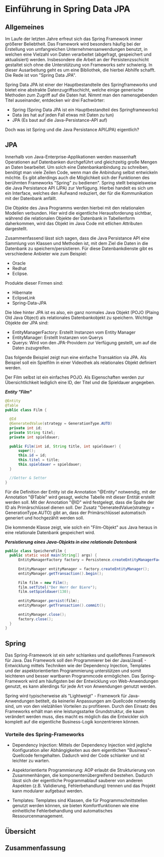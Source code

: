 # Einführung in Spring Data JPA
## Allgemeines
Im Laufe der letzten Jahre erfreut sich das Spring Framework immer größerer Beliebtheit. Das Framework wird besonders häufig bei der Erstellung von umfangreichen Unternehmensanwendungen benutzt, in welchen eine Vielzahl von Daten verarbeitet (abgefragt, gespeichert und aktualisiert) werden. Insbesondere die Arbeit an der Persistenzsschicht gestaltet sich ohne die Unterstützung von Frameworks sehr schwierig. In dieser Ausarbeitung geht es um eine Bibliothek, die hierbei Abhilfe schafft. Die Rede ist von "Spring Data JPA". 

Spring Data JPA ist einer der Hauptbestandteile des Springframeworks und bietet eine abstrakte Datenzugriffsschicht, welche einige generische Methoden zum Zugriff auf die Daten hat. Nimmt man den namensgebenden Titel auseinander, entdecken wir drei Fachwörter:

- Spring (Spring Data JPA ist ein Hauptbestandteil des Springframeworks)
- Data (es hat auf jeden Fall etwas mit Daten zu tun)
- JPA (Es baut auf die Java-Persistance-API auf)

Doch was ist Spring und die Java Persistance API(JPA) eigentlich?

## JPA
Innerhalb von Java-Enterprise-Applikationen werden massenhaft Operationen auf Datenbanken durchgeführt und gleichzeitig große Mengen an Daten bearbeitet. Um solch eine Datenbankanbindung zu schreiben, benötigt man viele Zeilen Code, wenn man die Anbindung selbst entwickeln möchte. Es gibt allerdings auch die Möglichkeit sich der Funktionen des berühmten Frameworks "Spring" zu bedienen". Spring stellt beispielsweise die Java Persistance API (JPA) zur Verfügung. Hierbei handelt es sich um ein Interface, welches den Aufwand reduziert, der für die Kommunikation mit der Datenbank anfällt. 

Die Objekte des Java Programms werden hierbei mit den relationalen Modellen verbunden. Hier wird die eigentliche Herausforderung sichtbar, während die relationalen Objekte der Datenbank in Tabellenform daherkommen, wird das Objekt im Java Code mit etlichen Attributen dargestellt. 

Zusammenfassend lässt sich sagen, dass die Java Persistance API eine Sammlung von Klassen und Methoden ist, mit dem Ziel die Daten in die Datenbank zu speichern/persistieren. Für diese Datenbankdienste gibt es verschiedene Anbieter wie zum Beispiel:
- Oracle
- Redhat
- Eclipse.

Produkte dieser Firmen sind:
- Hibernate
- EclipseLink
- Spring-Data-JPA

Die Idee hinter JPA ist es also, ein ganz normales Java Objekt (POJO (Plaing Old Java Object) als relationales Datenbankobjekt zu speichern. 
Wichtige Objekte der JPA sind:
- EntityManagerFactory: Erstellt Instanzen vom Entity Manager
- EntityManager: Erstellt Instanzen von Querys
- Querys: Wird von den JPA-Providern zur Verfügung gestellt, um auf die Daten zuzugreifen.

Das folgende Beispiel zeigt nun eine einfache Transaktion via JPA.
Als Beispiel soll ein Spielfilm in einer Videothek als relationales Objekt definiert werden. 

Der Film selbst ist ein einfaches POJO.
Als Eigenschaften werden zur Übersichtlichkeit lediglich eine ID, der Titel und die Spieldauer angegeben. 

***Entity "Film"***
  ```Java
@Entity
@Table
public class Film {
	
	@Id
	@GeneratedValue(strategy = GenerationType.AUTO)
	private int id; 
	private String titel;
	private int spieldauer;
	
	public Film(int id, String title, int spieldauer) {
		super();
		this.id = id;
		this.titel = title;
		this.spieldauer = spieldauer;
	}

	//Getter & Setter	
}

  ```
  
Für die Definition der Entity ist die Annotation "@Entity" notwendig, mit der Annotation "@Table" wird gesagt, welche Tabelle mit dieser Entität erstellt werden soll.
Mit der Annotation "@ID" wird festgelegt, dass die Spalte der ID als Primärschlüssel dienen soll. Der Zusatz "GeneratedValue(strategy = GenerationType.AUTO) gibt an, dass der Primärschlüssel automatisch generiert und hochgezählt werden soll. 

Die kommende Klasse zeigt, wie solch ein "Film-Objekt" aus Java heraus in eine relationale Datenbank gespeichert wird.

***Persistierung eines Java-Objekts in eine relationale Datenbank***
  ```Java
public class SpeichereFilm {
	public static void main(String[] args) {
		EntityManagerFactory factory = Persistence.createEntityManagerFactory("JPADemo");
		
		EntityManager entityManager = factory.createEntityManager();
		entityManager.getTransaction().begin();
		
		Film film = new Film();
		film.setTitel("Der Herr der Biere");
		film.setSpieldauer(130);
		
		entityManager.persist(film);
		entityManager.getTransaction().commit();
		
		entityManager.close();
		factory.close();
	}
}
  ```

## Spring
Das Spring-Framework ist ein sehr schlankes und quelloffenes Framework für Java. Das Framework soll den Programmierer bei der Java/JavaE - Entwicklung mittels Techniken wie der Dependency Injection, Templates und der aspektorientierten Programmierung unterstützen und somit leichteren und besser wartbaren Programmcode ermöglichen. Das Spring-Framework wird am häufigsten bei der Entwicklung von Web-Anwendungen genutzt, es kann allerdings für jede Art von Anwendungen genutzt werden. 

Spring wird typischerweise als "Lightweigt" - Framework für Java-Anwendungen betitelt, da keinerlei Anpassungen am Quellcode notwendig sind, um von den vielzählien Vorteilen zu profitieren. Durch den Einsatz des Frameworks erhält man eine leistungsstarke Grundstruktur, die kaum verändert werden muss, dies macht es möglich das die Entwickler sich komplett auf die eigentliche Business-Logik konzentrieren können. 

### Vorteile des Spring-Frameworks
- Dependency Injection: Mittels der Dependency Injection wird jegliche Konfiguration aller Abhängigkeiten aus dem eigentlichen "Business"-Quellcode ferngehalten. Dadurch wird der Code schlanker und ist leichter zu warten.

- Aspektorientierte Programmierung: AOP erlaubt die Strukturierung von Zusammenhängen, die komponentenübergreifend bestehen. Dadurch lässt sich der eigentliche Programmablauf sauberer von anderen Aspekten (z.B. Validierung, Fehlerbehandlung) trennen und das Projekt kann modularer aufgebaut werden.

- Templates: Templates sind Klassen, die für Programmschnittstellen genutzt werden können, sie bieten Komfortfunktionen wie eine einheitliche Fehlerbehandlung und automatisches Ressourcenmanagement. 

## Übersicht
## Zusammenfassung
